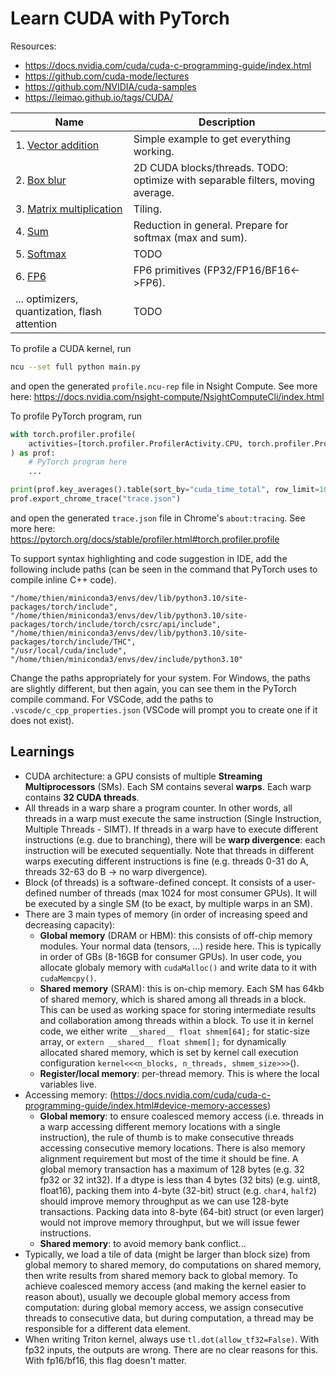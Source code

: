 # Learn CUDA with PyTorch

Resources:

- https://docs.nvidia.com/cuda/cuda-c-programming-guide/index.html
- https://github.com/cuda-mode/lectures
- https://github.com/NVIDIA/cuda-samples
- https://leimao.github.io/tags/CUDA/

Name | Description
-----|-------------
1\. [Vector addition](1_vector_addition/) | Simple example to get everything working.
2\. [Box blur](2_box_blur/) | 2D CUDA blocks/threads. TODO: optimize with separable filters, moving average.
3\. [Matrix multiplication](3_matmul/) | Tiling.
4\. [Sum](4_sum/) | Reduction in general.  Prepare for softmax (max and sum).
5\. [Softmax](5_softmax) | TODO
6\. [FP6](6_fp6) | FP6 primitives (FP32/FP16/BF16<->FP6).
... optimizers, quantization, flash attention | TODO

To profile a CUDA kernel, run

```bash
ncu --set full python main.py
```

and open the generated `profile.ncu-rep` file in Nsight Compute. See more here: https://docs.nvidia.com/nsight-compute/NsightComputeCli/index.html

To profile PyTorch program, run

```python
with torch.profiler.profile(
    activities=[torch.profiler.ProfilerActivity.CPU, torch.profiler.ProfilerActivity.CUDA]
) as prof:
    # PyTorch program here
    ...

print(prof.key_averages().table(sort_by="cuda_time_total", row_limit=10))
prof.export_chrome_trace("trace.json")
```

and open the generated `trace.json` file in Chrome's `about:tracing`. See more here: https://pytorch.org/docs/stable/profiler.html#torch.profiler.profile

To support syntax highlighting and code suggestion in IDE, add the following include paths (can be seen in the command that PyTorch uses to compile inline C++ code).

```
"/home/thien/miniconda3/envs/dev/lib/python3.10/site-packages/torch/include",
"/home/thien/miniconda3/envs/dev/lib/python3.10/site-packages/torch/include/torch/csrc/api/include",
"/home/thien/miniconda3/envs/dev/lib/python3.10/site-packages/torch/include/THC",
"/usr/local/cuda/include",
"/home/thien/miniconda3/envs/dev/include/python3.10"
```

Change the paths appropriately for your system. For Windows, the paths are slightly different, but then again, you can see them in the PyTorch compile command. For VSCode, add the paths to `.vscode/c_cpp_properties.json` (VSCode will prompt you to create one if it does not exist).

## Learnings

- CUDA architecture: a GPU consists of multiple **Streaming Multiprocessors** (SMs). Each SM contains several **warps**. Each warp contains **32 CUDA threads**.
- All threads in a warp share a program counter. In other words, all threads in a warp must execute the same instruction (Single Instruction, Multiple Threads - SIMT). If threads in a warp have to execute different instructions (e.g. due to branching), there will be **warp divergence**: each instruction will be executed sequentially. Note that threads in different warps executing different instructions is fine (e.g. threads 0-31 do A, threads 32-63 do B -> no warp divergence).
- Block (of threads) is a software-defined concept. It consists of a user-defined number of threads (max 1024 for most consumer GPUs). It will be executed by a single SM (to be exact, by multiple warps in an SM).
- There are 3 main types of memory (in order of increasing speed and decreasing capacity):
    - **Global memory** (DRAM or HBM): this consists of off-chip memory modules. Your normal data (tensors, ...) reside here. This is typically in order of GBs (8-16GB for consumer GPUs). In user code, you allocate globaly memory with `cudaMalloc()` and write data to it with `cudaMemcpy()`.
    - **Shared memory** (SRAM): this is on-chip memory. Each SM has 64kb of shared memory, which is shared among all threads in a block. This can be used as working space for storing intermediate results and collaboration among threads within a block. To use it in kernel code, we either write `__shared__ float shmem[64];` for static-size array, or `extern __shared__ float shmem[];` for dynamically allocated shared memory, which is set by kernel call execution configuration `kernel<<<n_blocks, n_threads, shmem_size>>>`().
    - **Register/local memory**: per-thread memory. This is where the local variables live.
- Accessing memory: (https://docs.nvidia.com/cuda/cuda-c-programming-guide/index.html#device-memory-accesses)
    - **Global memory**: to ensure coalesced memory access (i.e. threads in a warp accessing different memory locations with a single instruction), the rule of thumb is to make consecutive threads accessing consecutive memory locations. There is also memory alignment requirement but most of the time it should be fine. A global memory transaction has a maximum of 128 bytes (e.g. 32 fp32 or 32 int32). If a dtype is less than 4 bytes (32 bits) (e.g. uint8, float16), packing them into 4-byte (32-bit) struct (e.g. `char4`, `half2`) should improve memory throughput as we can use 128-byte transactions. Packing data into 8-byte (64-bit) struct (or even larger) would not improve memory throughput, but we will issue fewer instructions.
    - **Shared memory**: to avoid memory bank conflict...
- Typically, we load a tile of data (might be larger than block size) from global memory to shared memory, do computations on shared memory, then write results from shared memory back to global memory. To achieve coalesced memory access (and making the kernel easier to reason about), usually we decouple global memory access from computation: during global memory access, we assign consecutive threads to consecutive data, but during computation, a thread may be responsible for a different data element.
- When writing Triton kernel, always use `tl.dot(allow_tf32=False)`. With fp32 inputs, the outputs are wrong. There are no clear reasons for this. With fp16/bf16, this flag doesn't matter.
